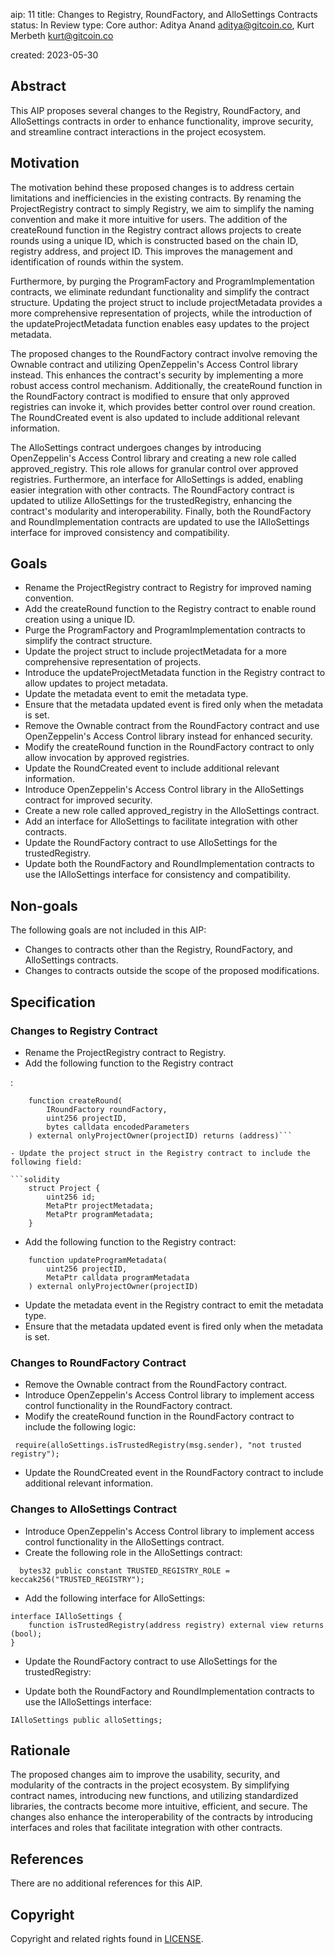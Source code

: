 aip: 11
title: Changes to Registry, RoundFactory, and AlloSettings Contracts
status: In Review
type: Core
author: Aditya Anand <aditya@gitcoin.co>, Kurt Merbeth <kurt@gitcoin.co>

created: 2023-05-30

## Abstract

This AIP proposes several changes to the Registry, RoundFactory, and AlloSettings contracts in order to enhance functionality, improve security, and streamline contract interactions in the project ecosystem.

## Motivation

The motivation behind these proposed changes is to address certain limitations and inefficiencies in the existing contracts. By renaming the ProjectRegistry contract to simply Registry, we aim to simplify the naming convention and make it more intuitive for users. The addition of the createRound function in the Registry contract allows projects to create rounds using a unique ID, which is constructed based on the chain ID, registry address, and project ID. This improves the management and identification of rounds within the system.

Furthermore, by purging the ProgramFactory and ProgramImplementation contracts, we eliminate redundant functionality and simplify the contract structure. Updating the project struct to include projectMetadata provides a more comprehensive representation of projects, while the introduction of the updateProjectMetadata function enables easy updates to the project metadata.

The proposed changes to the RoundFactory contract involve removing the Ownable contract and utilizing OpenZeppelin's Access Control library instead. This enhances the contract's security by implementing a more robust access control mechanism. Additionally, the createRound function in the RoundFactory contract is modified to ensure that only approved registries can invoke it, which provides better control over round creation. The RoundCreated event is also updated to include additional relevant information.

The AlloSettings contract undergoes changes by introducing OpenZeppelin's Access Control library and creating a new role called approved_registry. This role allows for granular control over approved registries. Furthermore, an interface for AlloSettings is added, enabling easier integration with other contracts. The RoundFactory contract is updated to utilize AlloSettings for the trustedRegistry, enhancing the contract's modularity and interoperability. Finally, both the RoundFactory and RoundImplementation contracts are updated to use the IAlloSettings interface for improved consistency and compatibility.

## Goals

- Rename the ProjectRegistry contract to Registry for improved naming convention.
- Add the createRound function to the Registry contract to enable round creation using a unique ID.
- Purge the ProgramFactory and ProgramImplementation contracts to simplify the contract structure.
- Update the project struct to include projectMetadata for a more comprehensive representation of projects.
- Introduce the updateProjectMetadata function in the Registry contract to allow updates to project metadata.
- Update the metadata event to emit the metadata type.
- Ensure that the metadata updated event is fired only when the metadata is set.
- Remove the Ownable contract from the RoundFactory contract and use OpenZeppelin's Access Control library instead for enhanced security.
- Modify the createRound function in the RoundFactory contract to only allow invocation by approved registries.
- Update the RoundCreated event to include additional relevant information.
- Introduce OpenZeppelin's Access Control library in the AlloSettings contract for improved security.
- Create a new role called approved_registry in the AlloSettings contract.
- Add an interface for AlloSettings to facilitate integration with other contracts.
- Update the RoundFactory contract to use AlloSettings for the trustedRegistry.
- Update both the RoundFactory and RoundImplementation contracts to use the IAlloSettings interface for consistency and compatibility.

## Non-goals

The following goals are not included in this AIP:

- Changes to contracts other than the Registry, RoundFactory, and AlloSettings contracts.
- Changes to contracts outside the scope of the proposed modifications.

## Specification

### Changes to Registry Contract

- Rename the ProjectRegistry contract to Registry.
- Add the following function to the Registry contract

:

```solidity
    function createRound(
        IRoundFactory roundFactory,
        uint256 projectID,
        bytes calldata encodedParameters
    ) external onlyProjectOwner(projectID) returns (address)```

- Update the project struct in the Registry contract to include the following field:

```solidity
    struct Project {
        uint256 id;
        MetaPtr projectMetadata;
        MetaPtr programMetadata;
    }
```

- Add the following function to the Registry contract:

```solidity
    function updateProgramMetadata(
        uint256 projectID,
        MetaPtr calldata programMetadata
    ) external onlyProjectOwner(projectID)
  ```

- Update the metadata event in the Registry contract to emit the metadata type.
- Ensure that the metadata updated event is fired only when the metadata is set.

### Changes to RoundFactory Contract

- Remove the Ownable contract from the RoundFactory contract.
- Introduce OpenZeppelin's Access Control library to implement access control functionality in the RoundFactory contract.
- Modify the createRound function in the RoundFactory contract to include the following logic:

```solidity
 require(alloSettings.isTrustedRegistry(msg.sender), "not trusted registry");
 ```

- Update the RoundCreated event in the RoundFactory contract to include additional relevant information.

### Changes to AlloSettings Contract

- Introduce OpenZeppelin's Access Control library to implement access control functionality in the AlloSettings contract.
- Create the following role in the AlloSettings contract:

```solidity
  bytes32 public constant TRUSTED_REGISTRY_ROLE = keccak256("TRUSTED_REGISTRY");
```

- Add the following interface for AlloSettings:

```solidity
interface IAlloSettings {
    function isTrustedRegistry(address registry) external view returns (bool);
}
```

- Update the RoundFactory contract to use AlloSettings for the trustedRegistry:

- Update both the RoundFactory and RoundImplementation contracts to use the IAlloSettings interface:

```solidity
IAlloSettings public alloSettings;
```

## Rationale

The proposed changes aim to improve the usability, security, and modularity of the contracts in the project ecosystem.
By simplifying contract names, introducing new functions, and utilizing standardized libraries, the contracts become more intuitive, efficient, and secure. 
The changes also enhance the interoperability of the contracts by introducing interfaces and roles that facilitate integration with other contracts.

## References

There are no additional references for this AIP.

## Copyright

Copyright and related rights found in [LICENSE](./LICENSE).
